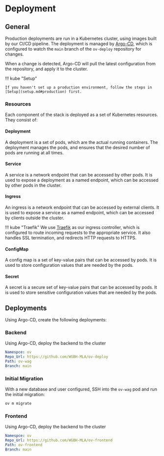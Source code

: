 # Deployment

## General

Production deployments are run in a Kubernetes cluster, using images built by our CI/CD pipeline. The deployment is managed by [Argo-CD](https://argoproj.github.io/argo-cd/), which is configured to watch the `main` branch of the `ov-deploy` repository for changes.

When a change is detected, Argo-CD will pull the latest configuration from the repository, and apply it to the cluster.

!!! kube "Setup"

    If you haven't set up a production environment, follow the steps in [Setup](setup.md#production) first.

### Resources
Each component of the stack is deployed as a set of Kubernetes resources. They consist of:

#### Deployment
A deployment is a set of pods, which are the actual running containers. The deployment manages the pods, and ensures that the desired number of pods are running at all times.

#### Service
A service is a network endpoint that can be accessed by other pods. It is used to expose a deployment as a named endpoint, which can be accessed by other pods in the cluster.

#### Ingress
An ingress is a network endpoint that can be accessed by external clients. It is used to expose a service as a named endpoint, which can be accessed by clients outside the cluster.

!!! kube "Traefik"
    We use [Traefik](https://traefik.io/solutions/kubernetes-ingress/) as our ingress controller, which is configured to route incoming requests to the appropriate service. It also handles SSL termination, and redirects HTTP requests to HTTPS.

#### ConfigMap
A config map is a set of key-value pairs that can be accessed by pods. It is used to store configuration values that are needed by the pods.

#### Secret
A secret is a secure set of key-value pairs that can be accessed by pods. It is used to store sensitive configuration values that are needed by the pods.

## Deployments

Using Argo-CD, create the following deployments:

### Backend
Using Argo-CD, deploy the backend to the cluster

```yml
Namespce: ov
Repo_Url: https://github.com/WGBH-MLA/ov-deploy
Path: ov-wag
Branch: main
```

### Initial Migration

With a new database and user configured, SSH into the `ov-wag` pod and run the initial migration:

```bash
ov m migrate
```

### Frontend
Using Argo-CD, deploy the backend to the cluster

```yml
Namespce: ov
Repo_Url: https://github.com/WGBH-MLA/ov-frontend
Path: ov-frontend
Branch: main
```
